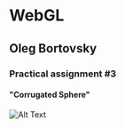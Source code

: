# <h1> WebGL </h1>
<h2> Oleg Bortovsky </h2>
<h3>Practical assignment #3</h3>
<h4>"Corrugated Sphere"</h4>

![Alt Text](screen-capture_3.gif)

